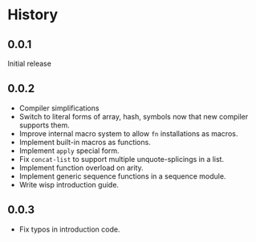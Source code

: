 # History

## 0.0.1

Initial release

## 0.0.2

- Compiler simplifications
- Switch to literal forms of array, hash, symbols now that new compiler
  supports them.
- Improve internal macro system to allow `fn` installations as macros.
- Implement built-in macros as functions.
- Implement `apply` special form.
- Fix `concat-list` to support multiple unquote-splicings in a list.
- Implement function overload on arity.
- Implement generic sequence functions in a sequence module.
- Write wisp introduction guide.

## 0.0.3

- Fix typos in introduction code.
